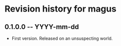 # Revision history for magus

## 0.1.0.0 -- YYYY-mm-dd

* First version. Released on an unsuspecting world.
